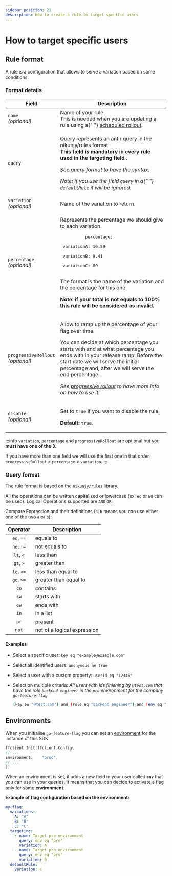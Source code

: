 ```yaml
---
sidebar_position: 21
description: How to create a rule to target specific users
---
```


# How to target specific users

## Rule format

A rule is a configuration that allows to serve a variation based on some conditions.

### Format details

<table>
  <thead>
    <tr>
      <th width="20%">Field</th>
      <th>Description</th>
    </tr>
  </thead>
  <tbody>
    <tr>
      <td>
        <code>name</code>
        <br />
        <i>(optional)</i>
      </td>
      <td>
        Name of your rule.
        <br />
        This is needed when you are updating a rule using a{" "}
        <a href="./rollout/scheduled">scheduled rollout</a>.
      </td>
    </tr>
    <tr>
      <td>
        <code>query</code>
      </td>
      <td>
        <p>
          Query represents an antlr query in the nikunjy/rules format.
          <br />
          <b>
            This field is mandatory in every rule used in the targeting field
          </b>
          .
        </p>
        <p>
          <i>
            See <a href="#query-format">query format</a> to have the syntax.
          </i>
        </p>
        <p>
          <i>
            Note: if you use the field <code>query</code> in a{" "}
            <code>defaultRule</code> it will be ignored.
          </i>
        </p>
      </td>
    </tr>
    <tr>
      <td>
        <code>variation</code>
        <br />
        <i>(optional)</i>
      </td>
      <td>Name of the variation to return.</td>
    </tr>
    <tr>
      <td>
        <code>percentage</code>
        <br />
        <i>(optional)</i>
      </td>
      <td>
        <p>Represents the percentage we should give to each variation.</p>
        <pre>
          percentage:
          <br /> variationA: 10.59
          <br /> variationB: 9.41
          <br /> variationC: 80
        </pre>
        <p>
          The format is the name of the variation and the percentage for this
          one.
        </p>
        <p>
          <b>
            Note: if your total is not equals to 100% this rule will be
            considered as invalid.
          </b>
        </p>
      </td>
    </tr>
    <tr>
      <td>
        <code>progressiveRollout</code>
        <br />
        <i>(optional)</i>
      </td>
      <td>
        <p>Allow to ramp up the percentage of your flag over time.</p>
        <p>
          You can decide at which percentage you starts with and at what
          percentage you ends with in your release ramp. Before the start date
          we will serve the initial percentage and, after we will serve the end
          percentage.
        </p>
        <p>
          <i>
            See <a href="./rollout/progressive">progressive rollout</a> to have
            more info on how to use it.
          </i>
        </p>
      </td>
    </tr>
    <tr>
      <td>
        <code>disable</code>
        <br />
        <i>(optional)</i>
      </td>
      <td>
        <p>
          Set to <code>true</code> if you want to disable the rule.
        </p>
        <p>
          <b>Default:</b> <code>true</code>.
        </p>
      </td>
    </tr>
  </tbody>
</table>

:::info
`variation`, `percentage` and `progressiveRollout` are optional but you **must have one of the 3**.

If you have more than one field we will use the first one in that order
`progressiveRollout` > `percentage` > `variation`.
:::

### Query format

The rule format is based on the [`nikunjy/rules`](https://github.com/nikunjy/rules) library.

All the operations can be written capitalized or lowercase (ex: `eq` or `EQ` can be used).
Logical Operations supported are `AND` `OR`.

Compare Expression and their definitions (`a|b` means you can use either one of the two `a` or `b`):

|  Operator  | Description                 |
| :--------: | --------------------------- |
| `eq`, `==` | equals to                   |
| `ne`, `!=` | not equals to               |
| `lt`, `<`  | less than                   |
| `gt`, `>`  | greater than                |
| `le`, `<=` | less than equal to          |
| `ge`, `>=` | greater than equal to       |
|    `co`    | contains                    |
|    `sw`    | starts with                 |
|    `ew`    | ends with                   |
|    `in`    | in a list                   |
|    `pr`    | present                     |
|   `not`    | not of a logical expression |

#### Examples

- Select a specific user: `key eq "example@example.com"`
- Select all identified users: `anonymous ne true`
- Select a user with a custom property: `userId eq "12345"`
- Select on multiple criteria:
  _All users with ids finishing by `@test.com` that have the role `backend engineer` in the `pro` environment for the
  company `go-feature-flag`_

  ```bash
  (key ew "@test.com") and (role eq "backend engineer") and (env eq "pro") and (company eq "go-feature-flag")
  ```

## Environments

When you initialise `go-feature-flag` you can set an [environment](../go_module/configuration/#option_environment) for the instance of this SDK.

```go linenums="1"
ffclient.Init(ffclient.Config{
// ...
Environment:    "prod",
// ...
})
```

When an environment is set, it adds a new field in your user called **`env`** that you can use in your queries.
It means that you can decide to activate a flag only for some **environment**.

**Example of flag configuration based on the environment:**

```yaml
my-flag:
  variations:
    A: "A"
    B: "B"
    C: "C"
  targeting:
    - name: Target pre environment
      query: env eq "pre"
      variation: A
    - name: Target pro environment
      query: env eq "pro"
      variation: B
  defaultRule:
    variation: C
```
